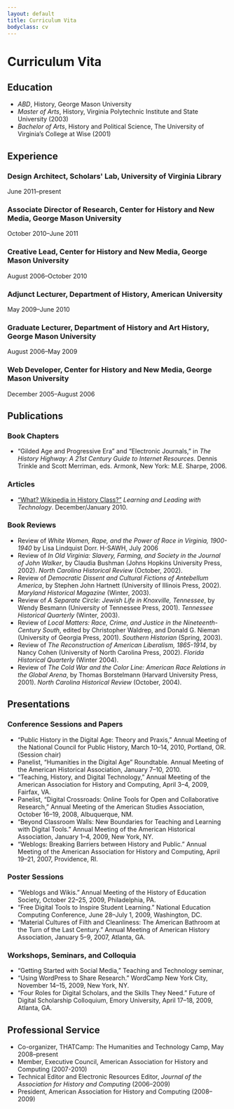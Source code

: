 ```yaml
---
layout: default
title: Curriculum Vita
bodyclass: cv
---
```


# Curriculum Vita

## Education

* *ABD*, History, George Mason University
* *Master of Arts*, History, Virginia Polytechnic Institute and State University
  (2003)
* *Bachelor of Arts*, History and Political Science, The University of Virginia’s College at Wise (2001)

## Experience

### Design Architect, Scholars' Lab, University of Virginia Library
June 2011–present

### Associate Director of Research, Center for History and New Media, George Mason University
October 2010–June 2011

### Creative Lead, Center for History and New Media, George Mason University
August 2006–October 2010

### Adjunct Lecturer, Department of History, American University
May 2009–June 2010

### Graduate Lecturer, Department of History and Art History, George Mason University
August 2006–May 2009

### Web Developer, Center for History and New Media, George Mason University
December 2005–August 2006

## Publications
    
### Book Chapters
    
* “Gilded Age and Progressive Era” and “Electronic Journals,” in _The History Highway: A 21st Century Guide to Internet Resources_. Dennis Trinkle and Scott Merriman, eds. Armonk, New York: M.E. Sharpe, 2006.

### Articles
        
* [“What? Wikipedia in History Class?”](http://www.iste.org/learn/publications/learning-and-leading/issues/Learning_Connections_What_Wikipedia_in_History_Class.aspx) _Learning and Leading with Technology_. December/January 2010.

### Book Reviews

* Review of _White Women, Rape, and the Power of Race in Virginia, 1900-1940_ by Lisa Lindquist Dorr. H-SAWH, July 2006
* Review of _In Old Virginia: Slavery, Farming, and Society in the Journal of John Walker_, by Claudia Bushman (Johns Hopkins University Press, 2002). _North Carolina Historical Review_ (October, 2002).
* Review of _Democratic Dissent and Cultural Fictions of Antebellum America_, by Stephen John Hartnett (University of Illinois Press, 2002). _Maryland Historical Magazine_ (Winter, 2003).
* Review of _A Separate Circle: Jewish Life in Knoxville, Tennessee_, by Wendy Besmann (University of Tennessee Press, 2001). _Tennessee Historical Quarterly_ (Winter, 2003).
* Review of _Local Matters: Race, Crime, and Justice in the Nineteenth-Century South_, edited by Christopher Waldrep, and Donald G. Nieman (University of Georgia Press, 2001). _Southern Historian_ (Spring, 2003).
* Review of _The Reconstruction of American Liberalism, 1865-1914_, by Nancy Cohen (University of North Carolina Press, 2002). _Florida Historical Quarterly_ (Winter 2004).        
* Review of _The Cold War and the Color Line: American Race Relations in the Global Arena_, by Thomas Borstelmann (Harvard University Press, 2001). _North Carolina Historical Review_ (October, 2004).

## Presentations

### Conference Sessions and Papers

* “Public History in the Digital Age: Theory and Praxis,” Annual Meeting of the National Council for Public History, March 10–14, 2010, Portland, OR. (Session chair)
* Panelist, “Humanities in the Digital Age” Roundtable. Annual Meeting of the American Historical Association, January 7–10, 2010.
* “Teaching, History, and Digital Technology,” Annual Meeting of the American Association for History and Computing, April 3–4, 2009, Fairfax, VA.
* Panelist, “Digital Crossroads: Online Tools for Open and Collaborative Research,” Annual Meeting of the American Studies Association, October 16–19, 2008, Albuquerque, NM.
* “Beyond Classroom Walls: New Boundaries for Teaching and Learning with Digital Tools.” Annual Meeting of the American Historical Association, January 1–4, 2009, New York, NY.
* “Weblogs: Breaking Barriers between History and Public.” Annual Meeting of the American Association for History and Computing, April 19–21, 2007, Providence, RI.

### Poster Sessions

* “Weblogs and Wikis.” Annual Meeting of the History of Education Society, October 22–25, 2009, Philadelphia, PA.
* “Free Digital Tools to Inspire Student Learning.” National Education Computing Conference, June 28–July 1, 2009, Washington, DC.        
* “Material Cultures of Filth and Cleanliness: The American Bathroom at the Turn of the Last Century.” Annual Meeting of American History Association, January 5–9, 2007, Atlanta, GA.

### Workshops, Seminars, and Colloquia

* “Getting Started with Social Media,” Teaching and Technology seminar,     
* “Using WordPress to Share Research.” WordCamp New York City, November 14–15, 2009, New York, NY.
* “Four Roles for Digital Scholars, and the Skills They Need.” Future of Digital Scholarship Colloquium, Emory University, April 17–18, 2009, Atlanta, GA.

## Professional Service
     
* Co-organizer, THATCamp: The Humanities and Technology Camp, May 2008–present        
* Member, Executive Council, American Association for History and Computing (2007-2010)
* Technical Editor and Electronic Resources Editor, _Journal of the Association for History and Computing_ (2006–2009)
* President, American Association for History and Computing (2008–2009)

